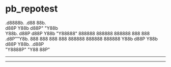 # pb_repotest

 .d8888b.                         .d88 88b.   
d88P  Y88b                       d88P" "Y88b  
Y88b. d88P                      d88P     Y88b 
 "Y88888"  888888 888888 888888 888       888 
.d8P""Y8b.                      888       888 
888    888 888888 888888 888888 Y88b     d88P 
Y88b  d88P                       Y88b. .d88P  
 "Y8888P"                         "Y88 88P" 
 
 
 -------------------------------------
 
 *************************************
